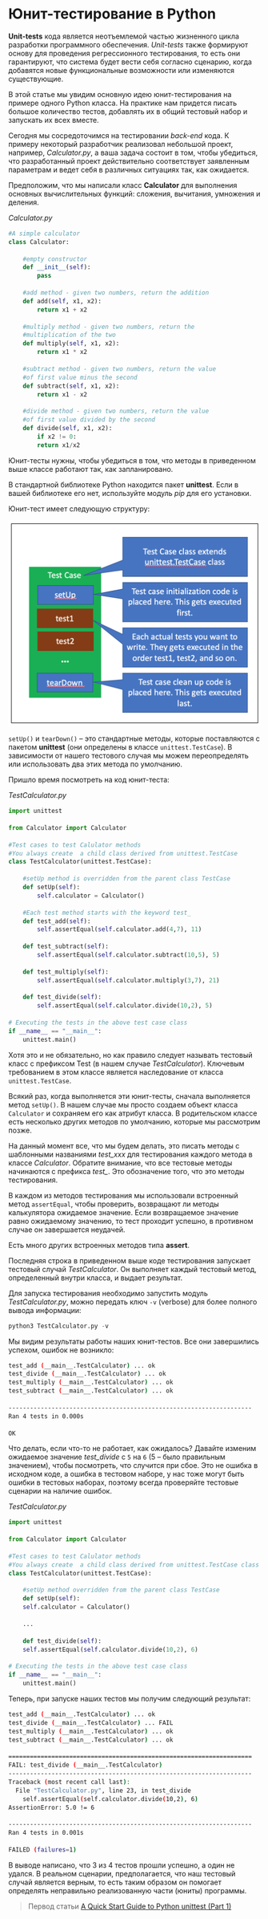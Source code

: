 # Юнит-тестирование в Python

**Unit-tests** кода является неотъемлемой частью жизненного цикла разработки программного обеспечения. *Unit-tests* также формируют основу для проведения регрессионного тестирования, то есть они гарантируют, что система будет вести себя согласно сценарию, когда добавятся новые функциональные возможности или изменяются существующие.

В этой статье мы увидим основную идею юнит-тестирования на примере одного Python класса. На практике нам придется писать большое количество тестов, добавлять их в общий тестовый набор и запускать их всех вместе.

Сегодня мы сосредоточимся на тестировании *back-end* кода. К примеру некоторый разработчик реализовал небольшой проект, например, *Calculator.py*, а ваша задача состоит в том, чтобы убедиться, что разработанный проект действительно соответствует заявленным параметрам и ведет себя в различных ситуациях так, как ожидается.

Предположим, что мы написали класс **Calculator** для выполнения основных вычислительных функций: сложения, вычитания, умножения и деления.

*Calculator.py*

```python
#A simple calculator
class Calculator:

    #empty constructor
    def __init__(self):
        pass

    #add method - given two numbers, return the addition
    def add(self, x1, x2):
        return x1 + x2

    #multiply method - given two numbers, return the 
    #multiplication of the two
    def multiply(self, x1, x2):
        return x1 * x2

    #subtract method - given two numbers, return the value
    #of first value minus the second
    def subtract(self, x1, x2):
        return x1 - x2

    #divide method - given two numbers, return the value
    #of first value divided by the second
    def divide(self, x1, x2):
        if x2 != 0:
        return x1/x2
```

Юнит-тесты нужны, чтобы убедиться в том, что методы в приведенном выше классе работают так, как запланировано.

В стандартной библиотеке Python находится пакет **unittest**. Если в вашей библиотеке его нет, используйте модуль *pip* для его установки.

Юнит-тест имеет следующую структуру:

![](img/unit-test.png)

`setUp()` и `tearDown()` – это стандартные методы, которые поставляются с пакетом **unittest** (они определены в классе `unittest.TestCase`). В зависимости от нашего тестового случая мы можем переопределять или использовать два этих метода по умолчанию.

Пришло время посмотреть на код юнит-теста:

*TestCalculator.py*

```python
import unittest

from Calculator import Calculator

#Test cases to test Calulator methods
#You always create  a child class derived from unittest.TestCase
class TestCalculator(unittest.TestCase):

    #setUp method is overridden from the parent class TestCase
    def setUp(self):
        self.calculator = Calculator()

    #Each test method starts with the keyword test_
    def test_add(self):
        self.assertEqual(self.calculator.add(4,7), 11)

    def test_subtract(self):
        self.assertEqual(self.calculator.subtract(10,5), 5)

    def test_multiply(self):
        self.assertEqual(self.calculator.multiply(3,7), 21)

    def test_divide(self):
        self.assertEqual(self.calculator.divide(10,2), 5)

# Executing the tests in the above test case class
if __name__ == "__main__":
    unittest.main()
```

Хотя это и не обязательно, но как правило следует называть тестовый класс с префиксом Test (в нашем случае *TestCalculator*). Ключевым требованием в этом классе является наследование от класса `unittest.TestCase`.

Всякий раз, когда выполняется эти юнит-тесты, сначала выполняется метод `setUp()`. В нашем случае мы просто создаем объект класса `Calculator` и сохраняем его как атрибут класса. В родительском классе есть несколько других методов по умолчанию, которые мы рассмотрим позже.

На данный момент все, что мы будем делать, это писать методы с шаблонными названиями *test_xxx* для тестирования каждого метода в классе *Calculator*. Обратите внимание, что все тестовые методы начинаются с префикса *test_*. Это обозначение того, что это методы тестирования.

В каждом из методов тестирования мы использовали встроенный метод `assertEqual`, чтобы проверить, возвращают ли методы калькулятора ожидаемое значение. Если возвращаемое значение равно ожидаемому значению, то тест проходит успешно, в противном случае он завершается неудачей.

Есть много других встроенных методов типа **assert**.

Последняя строка в приведенном выше коде тестирования запускает тестовый случай *TestCalculator*. Он выполняет каждый тестовый метод, определенный внутри класса, и выдает результат.

Для запуска тестирования необходимо запустить модуль *TestCalculator.py*, можно передать ключ `-v` (verbose) для более полного вывода информации:

```python
python3 TestCalculator.py -v
```

Мы видим результаты работы наших юнит-тестов. Все они завершились успехом, ошибок не возникло:

```bash
test_add (__main__.TestCalculator) ... ok
test_divide (__main__.TestCalculator) ... ok
test_multiply (__main__.TestCalculator) ... ok
test_subtract (__main__.TestCalculator) ... ok

--------------------------------------------------------------------
Ran 4 tests in 0.000s

OK
```

Что делать, если что-то не работает, как ожидалось? Давайте изменим ожидаемое значение *test_divide* с `5` на `6` (5 – было правильным значением), чтобы посмотреть, что случится при сбое. Это не ошибка в исходном коде, а ошибка в тестовом наборе, у нас тоже могут быть ошибки в тестовых наборах, поэтому всегда проверяйте тестовые сценарии на наличие ошибок.

*TestCalculator.py*

```python
import unittest

from Calculator import Calculator

#Test cases to test Calulator methods
#You always create  a child class derived from unittest.TestCase class
class TestCalculator(unittest.TestCase):

    #setUp method overridden from the parent class TestCase
    def setUp(self):
    self.calculator = Calculator()
    
    ...
    
    def test_divide(self):
    self.assertEqual(self.calculator.divide(10,2), 6)

# Executing the tests in the above test case class
if __name__ == "__main__":
    unittest.main()
```

Теперь, при запуске наших тестов мы получим следующий результат:

```bash
test_add (__main__.TestCalculator) ... ok
test_divide (__main__.TestCalculator) ... FAIL
test_multiply (__main__.TestCalculator) ... ok
test_subtract (__main__.TestCalculator) ... ok

====================================================================
FAIL: test_divide (__main__.TestCalculator)
--------------------------------------------------------------------
Traceback (most recent call last):
  File "TestCalculator.py", line 23, in test_divide
    self.assertEqual(self.calculator.divide(10,2), 6)
AssertionError: 5.0 != 6

--------------------------------------------------------------------
Ran 4 tests in 0.001s

FAILED (failures=1)
```

В выводе написано, что 3 из 4 тестов прошли успешно, а один не удался. В реальном сценарии, предполагается, что наш тестовый случай является верным, то есть таким образом он помогает определять неправильно реализованную части (юниты) программы.

> Первод статьи [A Quick Start Guide to Python unittest (Part 1)](https://medium.com/@mashood.snhu/a-quick-start-guide-to-python-unittest-part-1-9653683637ca)